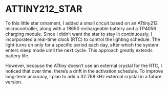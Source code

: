 # ATTINY212_STAR
To this little star ornament, I added a small circuit based on an ATtiny212 microcontroller, along with a 18650 rechargeable battery and a TP4056 charging module. Since I didn’t want the star to stay lit continuously, I incorporated a real-time clock (RTC) to control the lighting schedule. The light turns on only for a specific period each day, after which the system enters sleep mode until the next cycle. This approach greatly extends battery life.

However, because the ATtiny doesn’t use an external crystal for the RTC, I noticed that over time, there’s a drift in the activation schedule. To improve long-term accuracy, I plan to add a 32.768 kHz external crystal in a future version.
